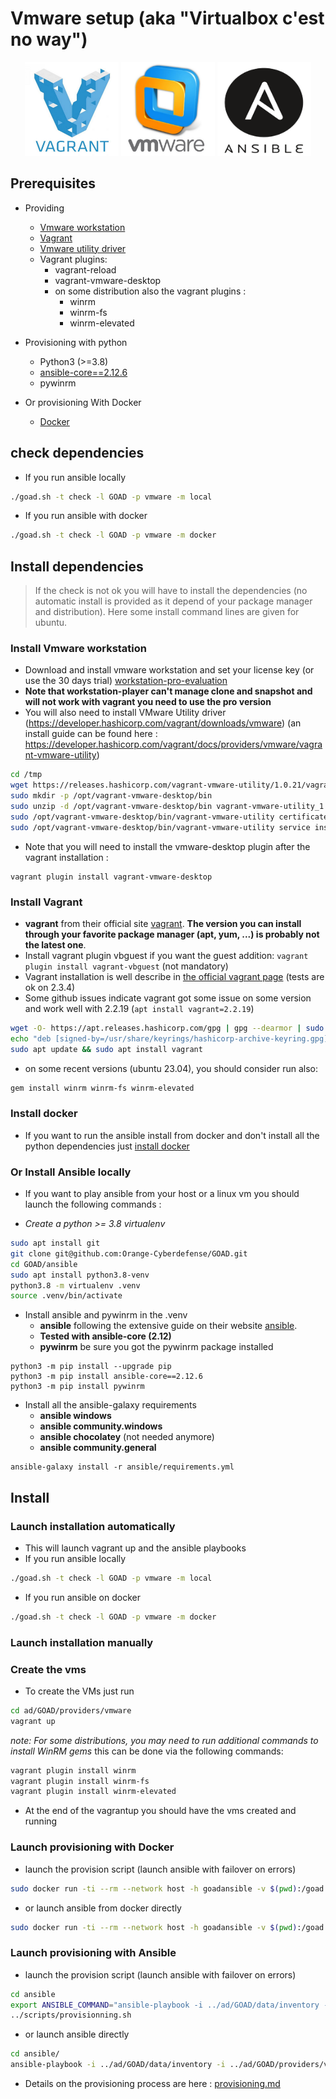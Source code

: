 # Vmware setup (aka "Virtualbox c'est no way")

<div align="center">
  <img alt="vagrant" width="150" height="150" src="./img/icon_vagrant.png">
  <img alt="icon_vwmare" width="150"  height="150" src="./img/icon_vwmare.png">
  <img alt="icon_ansible" width="150"  height="150" src="./img/icon_ansible.png">
</div>

## Prerequisites

- Providing
  - [Vmware workstation](https://www.vmware.com/products/workstation-pro/workstation-pro-evaluation.html)
  - [Vagrant](https://developer.hashicorp.com/vagrant/docs)
  - [Vmware utility driver](https://developer.hashicorp.com/vagrant/downloads/vmware)
  - Vagrant plugins:
    - vagrant-reload
    - vagrant-vmware-desktop
    - on some distribution also the vagrant plugins :
      - winrm
      - winrm-fs
      - winrm-elevated

- Provisioning with python
  - Python3 (>=3.8)
  - [ansible-core==2.12.6](https://docs.ansible.com/ansible/latest/index.html)
  - pywinrm

- Or provisioning With Docker
  - [Docker](https://www.docker.com/)


## check dependencies

- If you run ansible locally

```bash
./goad.sh -t check -l GOAD -p vmware -m local
```

- If you run ansible with docker

```bash
./goad.sh -t check -l GOAD -p vmware -m docker
```

## Install dependencies

> If the check is not ok you will have to install the dependencies (no automatic install is provided as it depend of your package manager and distribution). Here some install command lines are given for ubuntu.

### Install Vmware workstation

- Download and install vmware workstation and set your license key (or use the 30 days trial) [workstation-pro-evaluation](https://www.vmware.com/products/workstation-pro/workstation-pro-evaluation.html)
- __Note that workstation-player can't manage clone and snapshot and will not work with vagrant you need to use the pro version__
- You will also need to install VMware Utility driver (https://developer.hashicorp.com/vagrant/downloads/vmware)
(an install guide can be found here : https://developer.hashicorp.com/vagrant/docs/providers/vmware/vagrant-vmware-utility)

```bash
cd /tmp
wget https://releases.hashicorp.com/vagrant-vmware-utility/1.0.21/vagrant-vmware-utility_1.0.21_linux_amd64.zip
sudo mkdir -p /opt/vagrant-vmware-desktop/bin
sudo unzip -d /opt/vagrant-vmware-desktop/bin vagrant-vmware-utility_1.0.21_linux_amd64.zip
sudo /opt/vagrant-vmware-desktop/bin/vagrant-vmware-utility certificate generate
sudo /opt/vagrant-vmware-desktop/bin/vagrant-vmware-utility service install
```

- Note that you will need to install the vmware-desktop plugin after the vagrant installation : 
```
vagrant plugin install vagrant-vmware-desktop
```

### Install Vagrant

- **vagrant** from their official site [vagrant](https://developer.hashicorp.com/vagrant/downloads). __The version you can install through your favorite package manager (apt, yum, ...) is probably not the latest one__.
- Install vagrant plugin vbguest if you want the guest addition: `vagrant plugin install vagrant-vbguest` (not mandatory)
- Vagrant installation is well describe in [the official vagrant page](https://developer.hashicorp.com/vagrant/downloads) (tests are ok on 2.3.4)
- Some github issues indicate vagrant got some issue on some version and work well with 2.2.19 (`apt install vagrant=2.2.19`)

```bash
wget -O- https://apt.releases.hashicorp.com/gpg | gpg --dearmor | sudo tee /usr/share/keyrings/hashicorp-archive-keyring.gpg
echo "deb [signed-by=/usr/share/keyrings/hashicorp-archive-keyring.gpg] https://apt.releases.hashicorp.com $(lsb_release -cs) main" | sudo tee /etc/apt/sources.list.d/hashicorp.list
sudo apt update && sudo apt install vagrant
```

- on some recent versions (ubuntu 23.04), you should consider run also:
```bash
gem install winrm winrm-fs winrm-elevated
```

### Install docker

- If you want to run the ansible install from docker and don't install all the python dependencies just [install docker](https://docs.docker.com/engine/install/)

### Or Install Ansible locally

- If you want to play ansible from your host or a linux vm you should launch the following commands :

- *Create a python >= 3.8 virtualenv*

```bash
sudo apt install git
git clone git@github.com:Orange-Cyberdefense/GOAD.git
cd GOAD/ansible
sudo apt install python3.8-venv
python3.8 -m virtualenv .venv
source .venv/bin/activate
```

- Install ansible and pywinrm in the .venv
  - **ansible** following the extensive guide on their website [ansible](https://docs.ansible.com/ansible/latest/installation_guide/intro_installation.html).
  - **Tested with ansible-core (2.12)**
  - **pywinrm** be sure you got the pywinrm package installed

```
python3 -m pip install --upgrade pip
python3 -m pip install ansible-core==2.12.6
python3 -m pip install pywinrm
```

- Install all the ansible-galaxy requirements
  - **ansible windows**
  - **ansible community.windows**
  - **ansible chocolatey** (not needed anymore)
  - **ansible community.general**
```
ansible-galaxy install -r ansible/requirements.yml
```

## Install

### Launch installation automatically

- This will launch vagrant up and the ansible playbooks
- If you run ansible locally
```bash
./goad.sh -t check -l GOAD -p vmware -m local
```

- If you run ansible on docker
```bash
./goad.sh -t check -l GOAD -p vmware -m docker
```

### Launch installation manually

### Create the vms

- To create the VMs just run 

```bash
cd ad/GOAD/providers/vmware
vagrant up
```

*note: For some distributions, you may need to run additional commands to install WinRM gems* this can be done via the following commands:

```bash
vagrant plugin install winrm
vagrant plugin install winrm-fs
vagrant plugin install winrm-elevated
```

- At the end of the vagrantup you should have the vms created and running


### Launch provisioning with Docker

- launch the provision script (launch ansible with failover on errors)

```bash
sudo docker run -ti --rm --network host -h goadansible -v $(pwd):/goad -w /goad/ansible goadansible /bin/bash -c "ANSIBLE_COMMAND='ansible-playbook -i ../ad/GOAD/data/inventory -i ../ad/GOAD/providers/vmware/inventory' ../scripts/provisionning.sh"
```

- or launch ansible from docker directly

```bash
sudo docker run -ti --rm --network host -h goadansible -v $(pwd):/goad -w /goad/ansible goadansible ansible-playbook -i ../ad/GOAD/data/inventory -i ../ad/GOAD/providers/vmware/inventory main.yml
```

### Launch provisioning with Ansible

- launch the provision script (launch ansible with failover on errors)

```bash
cd ansible
export ANSIBLE_COMMAND="ansible-playbook -i ../ad/GOAD/data/inventory -i ../ad/GOAD/providers/vmware/inventory"
../scripts/provisionning.sh
```

- or launch ansible directly

```bash
cd ansible/
ansible-playbook -i ../ad/GOAD/data/inventory -i ../ad/GOAD/providers/vmware/inventory main.yml
```


- Details on the provisioning process are here : [provisioning.md](./provisioning.md)
